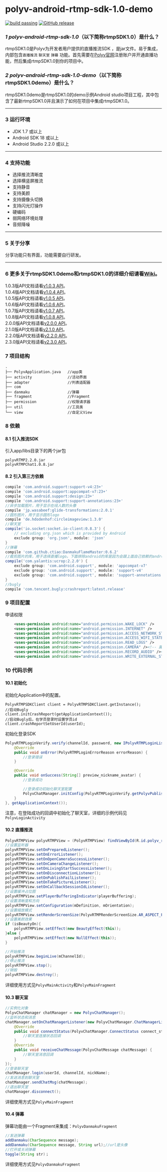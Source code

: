 
polyv-android-rtmp-sdk-1.0-demo
===
[![build passing](https://img.shields.io/badge/build-passing-brightgreen.svg)](#)
[![GitHub release](https://img.shields.io/badge/release-v2.0.0-blue.svg)](https://github.com/easefun/polyv-android-rtmp-sdk-1.0-demo/releases/tag/v2.0.0)

### _1 polyv-android-rtmp-sdk-1.0_（以下简称**rtmpSDK1.0**）是什么？
rtmpSDK1.0是Polyv为开发者用户提供的直播推流SDK ，是jar文件。易于集成，内部包含`直播推流` `聊天室` `弹幕` 功能。首先需要在[Polyv官网](http://www.polyv.net)注册账户并开通直播功能，然后集成rtmpSDK1.0到你的项目中。
### _2 polyv-android-rtmp-sdk-1.0-demo_（以下简称**rtmpSDK1.0demo**）是什么？
rtmpSDK1.0demo是rtmpSDK1.0的demo示例Android studio项目工程，其中包含了最新rtmpSDK1.0并且演示了如何在项目中集成rtmpSDK1.0。
***
###  3 运行环境
* JDK 1.7 或以上
* Android SDK 18 或以上
* Android Studio 2.2.0 或以上
***
### 4 支持功能
* 选择推流清晰度
* 选择横竖屏推流
* 支持静音
* 支持美颜
* 支持摄像头切换
* 支持闪光灯操作
* 硬编码
* 弱网络环境处理
* 音频降噪
***
### 5 关于分享
分享功能只有界面，功能需要自行研发。
***
### 6 更多关于rtmpSDK1.0demo和rtmpSDK1.0的详细介绍请看[Wiki](https://github.com/easefun/polyv-android-rtmp-sdk-1.0-demo/wiki)。
1.0.3版API文档请看[v1.0.3 API](http://repo.polyv.net/android/rtmp/sdk/1.0.3/api/index.html)。<br/>
1.0.4版API文档请看[v1.0.4 API](http://repo.polyv.net/android/rtmp/sdk/1.0.4/api/index.html)。<br/>
1.0.5版API文档请看[v1.0.5 API](http://repo.polyv.net/android/rtmp/sdk/1.0.5/api/index.html)。<br/>
1.0.6版API文档请看[v1.0.6 API](http://repo.polyv.net/android/rtmp/sdk/1.0.6/api/index.html)。<br/>
1.0.7版API文档请看[v1.0.7 API](http://repo.polyv.net/android/rtmp/sdk/1.0.7/api/index.html)。<br/>
1.0.8版API文档请看[v1.0.8 API](http://repo.polyv.net/android/rtmp/sdk/1.0.8/api/index.html)。<br/>
2.0.0版API文档请看[v2.0.0 API](http://repo.polyv.net/android/rtmp/sdk/2.0.0/api/index.html)。<br/>
2.1.0版API文档请看[v2.1.0 API](http://repo.polyv.net/android/rtmp/sdk/2.1.0/api/index.html)。<br/>
2.2.0版API文档请看[v2.2.0 API](http://repo.polyv.net/android/rtmp/sdk/2.2.0/api/index.html)。<br/>
2.3.0版API文档请看[v2.3.0 API](http://repo.polyv.net/android/rtmp/sdk/2.3.0/api/index.html)。



### 7 项目结构

```
.
├── PolyvApplication.java	//app类
├── activity				//活动界面
├── adapter					//列表适配器
├── com						
├── danmaku					//弹幕
├── fragment				//Fragment
├── permission				//权限请求器
├── util					//工具类
└── view					//自定义View
```



### 8 依赖

#### 8.1 引入推流SDK

引入app/libs目录下的两个jar包

```
polyvRTMP2.2.0.jar
polyvRTMPChat1.0.8.jar
```



#### 8.2 引入第三方依赖

``` groovy
compile 'com.android.support:support-v4:23+'
compile 'com.android.support:appcompat-v7:23+'
compile 'com.android.support:design:23+'
compile 'com.android.support:support-annotations:23+'
//异步加载图片，用于显示在线人数的头像
compile 'jp.wasabeef:glide-transformations:2.0.1'
//圆形图片，用于显示圆形logo
compile 'de.hdodenhof:circleimageview:1.3.0'
//聊天室
compile('io.socket:socket.io-client:0.8.3') {
    // excluding org.json which is provided by Android
    exclude group: 'org.json', module: 'json'
}
//弹幕
compile 'com.github.ctiao:DanmakuFlameMaster:0.6.2'
//裁剪图片的库，用于选择直播logo。下面排除android的库是因为会跟上面自己依赖的android库版本冲突，可以根据自己的版本调整。
compile('com.yalantis:ucrop:2.2.0') {
    exclude group: 'com.android.support', module: 'appcompat-v7'
    exclude group: 'com.android.support', module: 'support-v4'
    exclude group: 'com.android.support', module: 'support-annotations'
}
//bugly
compile 'com.tencent.bugly:crashreport:latest.release'
```

### 9 项目配置

申请权限

``` xml
    <uses-permission android:name="android.permission.WAKE_LOCK" />
    <uses-permission android:name="android.permission.INTERNET" />
    <uses-permission android:name="android.permission.ACCESS_NETWORK_STATE" />
    <uses-permission android:name="android.permission.ACCESS_WIFI_STATE" />
    <uses-permission android:name="android.permission.READ_LOGS" />
    <uses-permission android:name="android.permission.CAMERA" /><!-- 属于android6.0运行时权限-->
    <uses-permission android:name="android.permission.RECORD_AUDIO" /><!-- 属于android6.0运行时权限-->
    <uses-permission android:name="android.permission.WRITE_EXTERNAL_STORAGE" /><!-- 属于android6.0运行时权限-->
```



### 10 代码示例

#### 10.1 初始化

初始化Application中的配置。

```
PolyvRTMPSDKClient client = PolyvRTMPSDKClient.getInstance();
//启动Bugly
client.initCrashReport(getApplicationContext());
//启动Bugly后，在学员登录时设置学员id
client.crashReportSetUserId(userId);
```

初始化登录SDK

``` java
PolyvRTMPLoginVerify.verify(channelId, password, new IPolyvRTMPLoginListener() {
    @Override
    public void onError(PolyvRTMPLoginErrorReason errorReason) {
        //登录错误
    }

    @Override
    public void onSuccess(String[] preview_nickname_avatar) {
        //登录成功

        //登录成功初始化聊天室配置
        PolyvChatManager.initConfig(PolyvRTMPLoginVerify.getPolyvPublishVO().getAppId(), PolyvRTMPLoginVerify.getPolyvPublishVO().getAppSecret());
    }
}, getApplicationContext());
```

注意，在登陆成功的回调中初始化了聊天室，详细的示例代码见`PolyvLoginActivity`

#### 10.2 直播推流

```java
PolyvRTMPView polyvRTMPView = (PolyvRTMPView) findViewById(R.id.polyv_rtmp_view);
//设置监听器
polyvRTMPView.setOnPreparedListener();
polyvRTMPView.setOnErrorListener();
polyvRTMPView.setOnOpenCameraSuccessListener();
polyvRTMPView.setOnCameraChangeListener();
polyvRTMPView.setOnLivingStartSuccessListener();
polyvRTMPView.setOnDisconnectionListener();
polyvRTMPView.setOnPublishFailListener();
polyvRTMPView.setOnTakePictureListener();
polyvRTMPView.setOnCallbackSessionIdListener();
//设置缓冲占位图
polyvRTMPView.setPlayerBufferingIndicator(playerBuffering);
//设置清晰度和方向
polyvRTMPView.setConfiguration(mDefinition, mOrientation);
//设置缩放模式
polyvRTMPView.setRenderScreenSize(PolyvRTMPRenderScreenSize.AR_ASPECT_FIT_PARENT);
//设置美颜效果
if (isBeautyOn){
    polyvRTMPView.setEffect(new BeautyEffect(this));
}else {
    polyvRTMPView.setEffect(new NullEffect(this));
}

//开始推流
polyvRTMPView.beginLive(mChannelId);
//停止推流
polyvRTMPView.stop();
//销毁
polyvRTMPView.destroy();
```

详细使用方式见`PolyvMainActivity`和`PolyvMainFragment`

#### 10.3 聊天室

``` java
//实例化对象
PolyvChatManager chatManager = new PolyvChatManager();
//监听状态和消息
chatManager.setOnChatManagerListener(new PolyvChatManager.ChatManagerListener() {
    @Override
    public void connectStatus(PolyvChatManager.ConnectStatus connect_status) {
        //聊天室连接状态回调
    }
    @Override
    public void receiveChatMessage(PolyvChatMessage chatMessage) {
        //聊天室消息回调
    }
});
//登录聊天室
chatManager.login(userId, channelId, nickName);
//发送消息到聊天室
chatManager.sendChatMsg(chatMessage);
//退出聊天室
chatManager.disconnect();
```

详细使用方式见`PolyvMainFragment`

#### 10.4 弹幕

弹幕功能由一个Fragment来集成：`PolyvDanmakuFragment`

``` java
//发送弹幕
addDanmaku(CharSequence message);
addDanmaku(CharSequence message, String url);//url是头像
//打开或关闭弹幕
toggle(String str)；
```

详细使用方式见`PolyvDanmakuFragment`